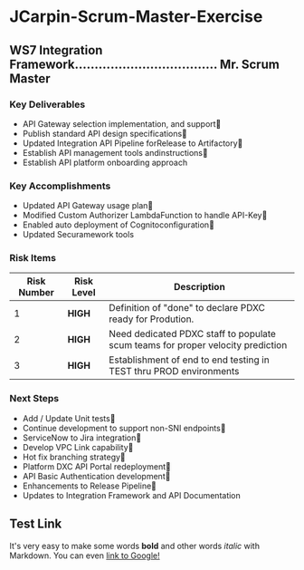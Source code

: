 # JCarpin-Scrum-Master-Exercise

## WS7 Integration Framework.................................... Mr. Scrum Master

### Key Deliverables
- API Gateway selection implementation, and support 
- Publish standard API design specifications 
- Updated Integration API Pipeline forRelease to Artifactory 
- Establish API management tools andinstructions 
- Establish API platform onboarding approach

### Key Accomplishments 
- Updated API Gateway usage plan 
- Modified Custom Authorizer LambdaFunction to handle API-Key 
- Enabled auto deployment of Cognitoconfiguration 
- Updated Securamework tools

### Risk Items

Risk Number | Risk Level | Description
----------- | ---------- | -----------------------------------------------------------
 1 | **HIGH** | Definition of &quot;done&quot; to declare PDXC ready for Prodution.
 2 | **HIGH** | Need dedicated PDXC staff to populate scum teams for proper velocity prediction
 3 | **HIGH** | Establishment of end to end testing in TEST thru PROD environments

### Next Steps
- Add / Update Unit tests
- Continue development to support non-SNI endpoints
- ServiceNow to Jira integration
- Develop VPC Link capability
- Hot fix branching strategy
- Platform DXC API Portal redeployment
- API Basic Authentication development
- Enhancements to Release Pipeline
- Updates to Integration Framework and API Documentation

## Test Link

It's very easy to make some words **bold** and other words *italic* with Markdown. You can even [link to Google!](http://google.com)
